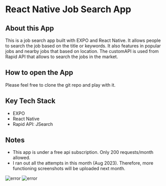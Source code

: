 # React Native Job Search App

## About this App

This is a job search app built with EXPO and React Native. It allows people to search the job based on the title or keywords. It also features in popular jobs and nearby jobs that based on location. The customAPI is used from Rapid API that allows to search the jobs in the market. 


## How to open the App

Please feel free to clone the git repo and play with it. 


## Key Tech Stack

- EXPO
- React Native
- Rapid API: JSearch

## Notes

- This app is under a free api subscription. Only 200 requests/month allowed. 
- I ran out all the attempts in this month (Aug 2023). Therefore, more functioning screenshots will be uploaded next month. 

![error](/react_native_jobs/assets/images/error_home.png)
![error](/react_native_jobs/assets/images/error_job.png)



